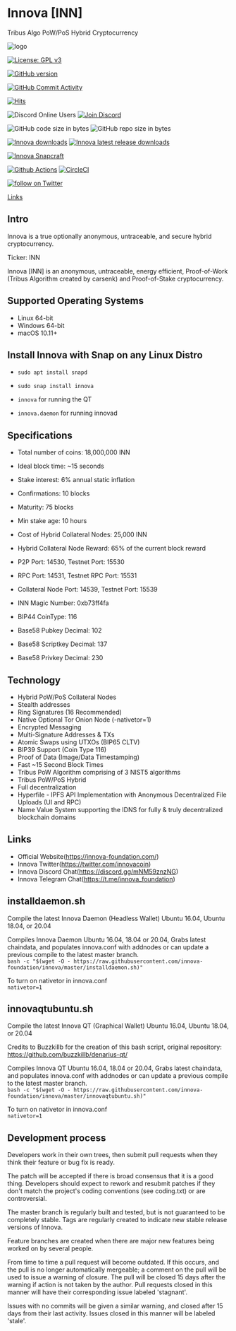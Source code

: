 # Innova [INN]
Tribus Algo PoW/PoS Hybrid Cryptocurrency

![logo](https://i.imgur.com/0ieINKm.png)

[![License: GPL v3](https://img.shields.io/badge/License-MIT-blue.svg)](https://github.com/innova-foundation/innova/blob/master/COPYING)

[![GitHub version](https://img.shields.io/github/release/innova-foundation/innova.svg)](https://badge.fury.io/gh/innova-foundation%2Finnova)

[![GitHub Commit Activity](https://img.shields.io/github/commit-activity/m/innova-foundation/innova)](https://github.com/innova-foundation/innova/pulse)

[![Hits](https://hits.seeyoufarm.com/api/count/incr/badge.svg?url=https%3A%2F%2Fgithub.com%2Finnova-foundation%2Finnova&count_bg=%231283C4&title_bg=%23555555&icon=&icon_color=%231283C4&title=Hits+-+Daily%2FTotal&edge_flat=false)](https://hits.seeyoufarm.com)

![Discord Online Users](https://img.shields.io/discord/391676334956347395?label=Discord&color=%230F80C1)
[![Join Discord](https://img.shields.io/badge/Discord-Chat-blue.svg?logo=discord)](https://discord.gg/mNM59znzNG)

![GitHub code size in bytes](https://img.shields.io/github/languages/code-size/innova-foundation/innova.svg)
![GitHub repo size in bytes](https://img.shields.io/github/repo-size/innova-foundation/innova.svg)

[![Innova downloads](https://img.shields.io/github/downloads/innova-foundation/innova/total.svg?color=blue)](https://github.com/innova-foundation/innova/releases)
[![Innova latest release downloads](https://img.shields.io/github/downloads/innova-foundation/innova/latest/total?color=blue)](https://github.com/innova-foundation/innova/releases)

[![Innova Snapcraft](https://snapcraft.io/innova/badge.svg)](https://snapcraft.io/innova)

[![Github Actions](https://github.com/innova-foundation/innova/actions/workflows/build.yml/badge.svg)](https://github.com/innova-foundation/innova/actions)
[![CircleCI](https://circleci.com/gh/innova-foundation/innova.svg?style=shield)](https://app.circleci.com/pipelines/github/innova-foundation/innova)

<a href="https://twitter.com/intent/follow?screen_name=Innova_Fdn"><img src="https://img.shields.io/twitter/follow/Innova_Fdn?style=social&logo=twitter" alt="follow on Twitter"></a>

[Links](#links)

## Intro

Innova is a true optionally anonymous, untraceable, and secure hybrid cryptocurrency.

Ticker: INN

Innova [INN] is an anonymous, untraceable, energy efficient, Proof-of-Work (Tribus Algorithm created by carsenk) and Proof-of-Stake cryptocurrency.

## Supported Operating Systems

* Linux 64-bit
* Windows 64-bit
* macOS 10.11+

## Install Innova with Snap on any Linux Distro

* `sudo apt install snapd`
* `sudo snap install innova`

* `innova` for running the QT
* `innova.daemon` for running innovad

## Specifications

* Total number of coins: 18,000,000 INN
* Ideal block time: ~15 seconds
* Stake interest: 6% annual static inflation
* Confirmations: 10 blocks
* Maturity: 75 blocks
* Min stake age: 10 hours

* Cost of Hybrid Collateral Nodes: 25,000 INN
* Hybrid Collateral Node Reward: 65% of the current block reward
* P2P Port: 14530, Testnet Port: 15530
* RPC Port: 14531, Testnet RPC Port: 15531
* Collateral Node Port: 14539, Testnet Port: 15539

* INN Magic Number: 0xb73ff4fa
* BIP44 CoinType: 116
* Base58 Pubkey Decimal: 102
* Base58 Scriptkey Decimal: 137
* Base58 Privkey Decimal: 230

## Technology

* Hybrid PoW/PoS Collateral Nodes
* Stealth addresses
* Ring Signatures (16 Recommended)
* Native Optional Tor Onion Node (-nativetor=1)
* Encrypted Messaging
* Multi-Signature Addresses & TXs
* Atomic Swaps using UTXOs (BIP65 CLTV)
* BIP39 Support (Coin Type 116)
* Proof of Data (Image/Data Timestamping)
* Fast ~15 Second Block Times
* Tribus PoW Algorithm comprising of 3 NIST5 algorithms
* Tribus PoW/PoS Hybrid
* Full decentralization
* Hyperfile - IPFS API Implementation with Anonymous Decentralized File Uploads (UI and RPC)
* Name Value System supporting the IDNS for fully & truly decentralized blockchain domains

## Links

* Official Website(https://innova-foundation.com/)
* Innova Twitter(https://twitter.com/innovacoin)
* Innova Discord Chat(https://discord.gg/mNM59znzNG)
* Innova Telegram Chat(https://t.me/innova_foundation)

## installdaemon.sh

Compile the latest Innova Daemon (Headless Wallet) Ubuntu 16.04, Ubuntu 18.04, or 20.04

Compiles Innova Daemon Ubuntu 16.04, 18.04 or 20.04, Grabs latest chaindata, and populates innova.conf with addnodes or can update a previous compile to the latest master branch.  
```bash -c "$(wget -O - https://raw.githubusercontent.com/innova-foundation/innova/master/installdaemon.sh)"```  

To turn on nativetor in innova.conf  
```nativetor=1```  

## innovaqtubuntu.sh

Compile the latest Innova QT (Graphical Wallet) Ubuntu 16.04, Ubuntu 18.04, or 20.04

Credits to Buzzkillb for the creation of this bash script, original repository: https://github.com/buzzkillb/denarius-qt/

Compiles Innova QT Ubuntu 16.04, 18.04 or 20.04, Grabs latest chaindata, and populates innova.conf with addnodes or can update a previous compile to the latest master branch.  
```bash -c "$(wget -O - https://raw.githubusercontent.com/innova-foundation/innova/master/innovaqtubuntu.sh)"```  

To turn on nativetor in innova.conf  
```nativetor=1```   

## Development process


Developers work in their own trees, then submit pull requests when
they think their feature or bug fix is ready.

The patch will be accepted if there is broad consensus that it is a
good thing.  Developers should expect to rework and resubmit patches
if they don't match the project's coding conventions (see coding.txt)
or are controversial.

The master branch is regularly built and tested, but is not guaranteed
to be completely stable. Tags are regularly created to indicate new
stable release versions of Innova.

Feature branches are created when there are major new features being
worked on by several people.

From time to time a pull request will become outdated. If this occurs, and
the pull is no longer automatically mergeable; a comment on the pull will
be used to issue a warning of closure. The pull will be closed 15 days
after the warning if action is not taken by the author. Pull requests closed
in this manner will have their corresponding issue labeled 'stagnant'.

Issues with no commits will be given a similar warning, and closed after
15 days from their last activity. Issues closed in this manner will be
labeled 'stale'.
